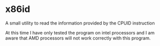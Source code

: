 # x86id
A small utility to read the information provided by the CPUID instruction

At this time I have only tested the program on intel processors and I am aware that AMD processors will not work correctly with this program.
